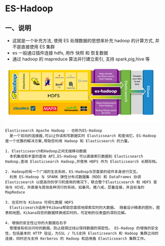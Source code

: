 # ES-Hadoop

## 一、说明

- 这就是一个补充方法, 使用 ES 处理数据的思想来补充 hadoop 的计算方式, 并不是直接使用 ES 集群
- es 一般通过插件连接 hdfs, 用作 快照 和 恢复数据
- 通过 hadoop 的 mapreduce 算法并行建立索引, 支持 spark,pig,hive 等

![eshadoop-diagram](imgs/eshadoop-diagram.png)

```
Elasticsearch Apache Hadoop - 也称为ES-Hadoop
  是一个双向的连接器,可以让你读和写数据实时 Elasticsearch 和查询它。ES-Hadoop 是一个优雅的解决方案,帮助您利用 Hadoop 和 Elasticsearch 的力量。

1. Elasticsearch和Hadoop之间无缝移动数据
  本机集成和丰富的查询 API,ES-Hadoop 可以直接索引数据到 Elasticsearch Hadoop,查询 Elasticsearch Hadoop,并使用 HDFS 作为 Elasticsearch 长期存档。

2. Hadoop的有一个广阔的生态系统，ES-Hadoop与您喜爱的组件本身进行交互。
  利用 ES-Hadoop 与 SPARK 弹性分布式数据集（RDD）和 DataFrames 协调 Elasticsearch 以提高你的学习机使用的情况下，联合整个Elasticsearch 和 HDFS 查询与 HIVE，并直接与其他各种流行的系统，如暴风，猪八戒，层叠连接，并且标准的 MapReduce

3. 在实时与 Kibana 可视化数据 HDFS
  Elasticsearch适用于Kibana帮助您直观地探索实时的大数据。 随着设计精美的图形，图表和地图，Kibana将您的数据转换成实时的，可定制的仪表盘的深刻见解。

4. 增强的安全性让你的大数据在右手
  管理谁有权访问你的数据，防止窥探过线以保持数据的保密性。 ES-Hadoop 的增强的安全性，包括基本的 HTTP 验证，为SSL / TLS支持 Elasticsearch 和 Hadoop 集群之间的连接，同时还与支持 Kerberos 的 Hadoop 和启用盾 Elasticsearch 集群工作。

````
